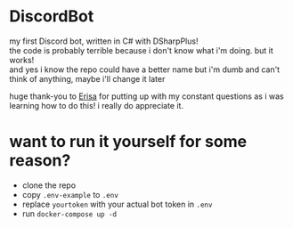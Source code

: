 # DiscordBot
my first Discord bot, written in C# with DSharpPlus!  
the code is probably terrible because i don't know what i'm doing. but it works!  
and yes i know the repo could have a better name but i'm dumb and can't think of anything, maybe i'll change it later

huge thank-you to [Erisa](https://github.com/Erisa) for putting up with my constant questions as i was learning how to do this! i really do appreciate it.

# want to run it yourself for some reason?
- clone the repo
- copy `.env-example` to `.env`
- replace `yourtoken` with your actual bot token in `.env`
- run `docker-compose up -d`
